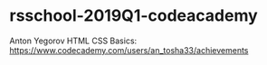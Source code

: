 # rsschool-2019Q1-codeacademy
Anton Yegorov
HTML CSS Basics: https://www.codecademy.com/users/an_tosha33/achievements

